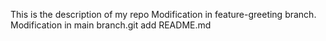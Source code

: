 This is the description of my repo
Modification in feature-greeting branch.
Modification in main branch.git add README.md